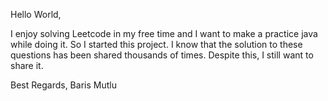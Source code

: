 Hello World,

I enjoy solving Leetcode in my free time and I want to make a practice java while doing it. So I started this project. I know that the solution to these questions has been shared thousands of times. Despite this, I still want to share it.

Best Regards, 
Baris Mutlu
